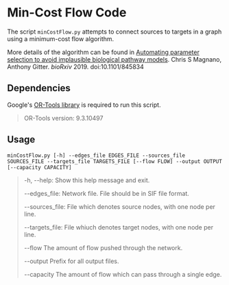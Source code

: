 # Min-Cost Flow Code

The script `minCostFlow.py` attempts to connect sources to targets in a graph
using a minimum-cost flow algorithm.

More details of the algorithm can be found in
[Automating parameter selection to avoid implausible biological pathway models](https://doi.org/10.1101/845834).
Chris S Magnano, Anthony Gitter.
*bioRxiv* 2019. doi:10.1101/845834

## Dependencies

Google's [OR-Tools library](https://developers.google.com/optimization/flow/mincostflow) is required to run this script. 
> OR-Tools version: 9.3.10497

## Usage
`minCostFlow.py [-h] --edges_file EDGES_FILE --sources_file SOURCES_FILE --targets_file TARGETS_FILE [--flow FLOW] --output OUTPUT [--capacity CAPACITY]`

>  -h, --help:      Show this help message and exit.
>
>  --edges_file:   Network file. File should be in SIF file format. 
>
>  --sources_file: File which denotes source nodes, with one node per line. 
>
>  --targets_file: File whiuch denotes target nodes, with one node per line. 
>
>  --flow           The amount of flow pushed through the network. 
>
>  --output         Prefix for all output files. 
>
>  --capacity       The amount of flow which can pass through a single edge. 
